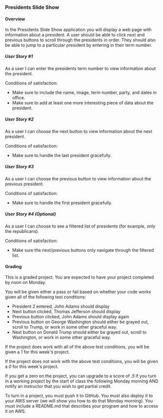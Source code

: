 ### Presidents Slide Show

#### Overview

In the Presidents Slide Show application you will display a web page with information about a president.  A user should be able to click next and previous buttons to scroll through the presidents in order.  They should also be able to jump to a particular president by entering in their term number.

##### User Story #1

As a user I can enter the presidents term number to view information about the president.

Conditions of satisfaction:
* Make sure to include the name, image, term number, party, and dates in office.
* Make sure to add at least one more interesting piece of data about the president.

##### User Story #2

As a user I can choose the next button to view information about the next president.

Conditions of satisfaction:
* Make sure to handle the last president gracefully.

##### User Story #3

As a user I can choose the previous button to view information about the previous president.

Conditions of satisfaction:
* Make sure to handle the first president gracefully.

##### User Story #4 (Optional)

As a user I can choose to see a filtered list of presidents (for example, only the republicans).

Conditions of satisfaction:
* Make sure the next/previous buttons only navigate through the filtered list.

#### Grading

This is a graded project.  You are expected to have your project completed by noon on Monday.  

You will be given either a pass or fail based on whether your code works given all of the following test conditions:

* President 2 entered, John Adams should display
* Next button clicked, Thomas Jefferson should display
* Previous button clicked, John Adams should display again
* Previous button on George Washington should either be grayed out, scroll to Trump, or work in some other graceful way.
* Next button on Donald Trump should either be grayed out, scroll to Washington, or work in some other graceful way.

If the project does work with all of the above test conditions, you will be given a *1* for this week's project.

If the project does not work with the above test conditions, you will be given a *0* for this week's project.

If you get a zero on the project, you can upgrade to a score of *.5* if you turn in a working project by the start of class the following Monday morning AND notify an instructor that you wish to get partial credit. 

To turn in a project, you must push it to GitHub.  You must also deploy it to your AWS server (we will show you how to do that Monday morning).  You must include a README.md that describes your program and how to access it on AWS.

